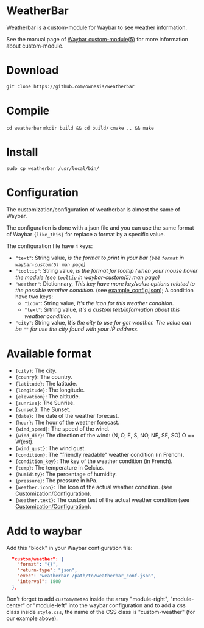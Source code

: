 # WeatherBar
Weatherbar is a custom-module for [Waybar](https://github.com/Alexays/Waybar) to see weather information.

See the manual page of [Waybar custom-module(5)](https://man.archlinux.org/man/community/waybar/waybar-custom.5.en) for more information about custom-module.

# Download
`git clone https://github.com/ownesis/weatherbar`

# Compile
`cd weatherbar`
`mkdir build && cd build/`
`cmake .. && make`

# Install
`sudo cp weatherbar /usr/local/bin/`

# Configuration
The customization/configuration of weatherbar is almost the same of Waybar.

The configuration is done with a json file and you can use the same format of Waybar `{like_this}` for replace a format by a specific value.

The configuration file have `4` keys:

 - `"text"`: String value, *is the format to print in your bar (see `format` in `waybar-custom(5) man page`)* 
 - `"tooltip"`: String value, *is the format for tooltip (when your mouse hover the module (see `tooltip` in waybar-custom(5) man page)*
 - `"weather"`: Dictionnary, *This key have more key/value options related to the possible weather condition*. (see [example\_config.json](example_config.json)); A condition have two keys:
    - `"icon"`: String value, *It's the icon for this weather condition*.
    - `"text"`: Srtring value, *It's a custom text/information about this weather condition.*
 - `"city"`: String value, *It's the city to use for get weather. The value can be `""` for use the city found with your IP address.*

# Available format
 - `{city}`: The city.
 - `{counry}`: The country.
 - `{latitude}`: The latitude.
 - `{longitude}`: The longitude.
 - `{elevation}`: The altitude.
 - `{sunrise}`: The Sunrise.
 - `{sunset}`: The Sunset.
 - `{date}`: The date of the weather forecast.
 - `{hour}`: The hour of the weather forecast.
 - `{wind_speed}`: The speed of the wind.
 - `{wind_dir}`: The direction of the wind: (N, O, E, S, NO, NE, SE, SO) O == W(est).
 - `{wind_gust}`: The wind gust.
 - `{condition}`: The "friendly readable" weather condition (in French).
 - `{condition_key}`: The key of the weather condition (in French).
 - `{temp}`: The temperature in Celcius.
 - `{humidity}`: The percentage of humidity.
 - `{pressure}`: The pressure in hPa.
 - `{weather.icon}`: The Icon of the actual weather condition. (see [Customization/Configuration](README.md#Configuration)).
 - `{weather.text}`: The custom test of the actual weather condition (see [Customization/Configuration](README.md#Configuration)).

# Add to waybar
Add this "block" in your Waybar configuration file:

```json
  "custom/weather": {
    "format": "{}",
    "return-type": "json",
    "exec": "weatherbar /path/to/weatherbar_conf.json",
    "interval": 1800
  },
```

Don't forget to add `custom/meteo` inside the array "module-right", "module-center" or "module-left" into the waybar configuration and to add a css class inside `style.css`, the name of the CSS class is "custom-weather" (for our example above). 
